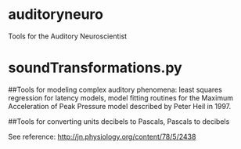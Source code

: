 # auditoryneuro
Tools for the Auditory Neuroscientist

# soundTransformations.py

##Tools for modeling complex auditory phenomena:
least squares regression for latency models, model fitting routines for the Maximum Acceleration of Peak Pressure model described by Peter Heil in 1997.

##Tools for converting units
decibels to Pascals, Pascals to decibels


See reference: http://jn.physiology.org/content/78/5/2438